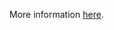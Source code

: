 More information [here](https://docs.bridgecrew.io/docs/ensure-gcp-cloud-storage-has-versioning-enabled).
